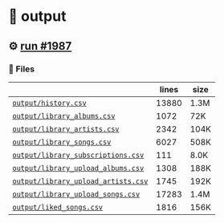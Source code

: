 # 📝  output 

## ⚙️ [run #1987](https://github.com/jwenerd/ytm-dl/actions/runs/10413267658)

### 📁 Files

|                                                                         |lines|size|
|-------------------------------------------------------------------------|-----|----|
|[`output/history.csv` ](output/history.csv)                              |13880|1.3M|
|[`output/library_albums.csv` ](output/library_albums.csv)                |1072 |72K |
|[`output/library_artists.csv` ](output/library_artists.csv)              |2342 |104K|
|[`output/library_songs.csv` ](output/library_songs.csv)                  |6027 |508K|
|[`output/library_subscriptions.csv` ](output/library_subscriptions.csv)  |111  |8.0K|
|[`output/library_upload_albums.csv` ](output/library_upload_albums.csv)  |1308 |188K|
|[`output/library_upload_artists.csv` ](output/library_upload_artists.csv)|1745 |192K|
|[`output/library_upload_songs.csv` ](output/library_upload_songs.csv)    |17283|1.4M|
|[`output/liked_songs.csv` ](output/liked_songs.csv)                      |1816 |156K|